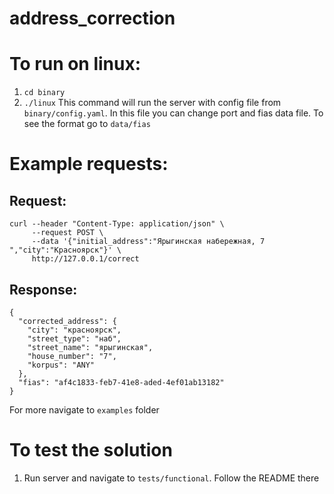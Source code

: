 # address_correction

# To run on linux:
1. `cd binary`
2. `./linux`
This command will run the server with config file from `binary/config.yaml`.
In this file you can change port and fias data file. To see the format go to
`data/fias`

# Example requests:
## Request:
```
curl --header "Content-Type: application/json" \
     --request POST \
     --data '{"initial_address":"Ярыгинская набережная, 7 ","city":"Красноярск"}' \
     http://127.0.0.1/correct
```

## Response:
```
{
  "corrected_address": {
    "city": "красноярск",
    "street_type": "наб",
    "street_name": "ярыгинская",
    "house_number": "7",
    "korpus": "ANY"
  },
  "fias": "af4c1833-feb7-41e8-aded-4ef01ab13182"
}

```

For more navigate to `examples` folder

# To test the solution
1. Run server and navigate to `tests/functional`. Follow the README there
